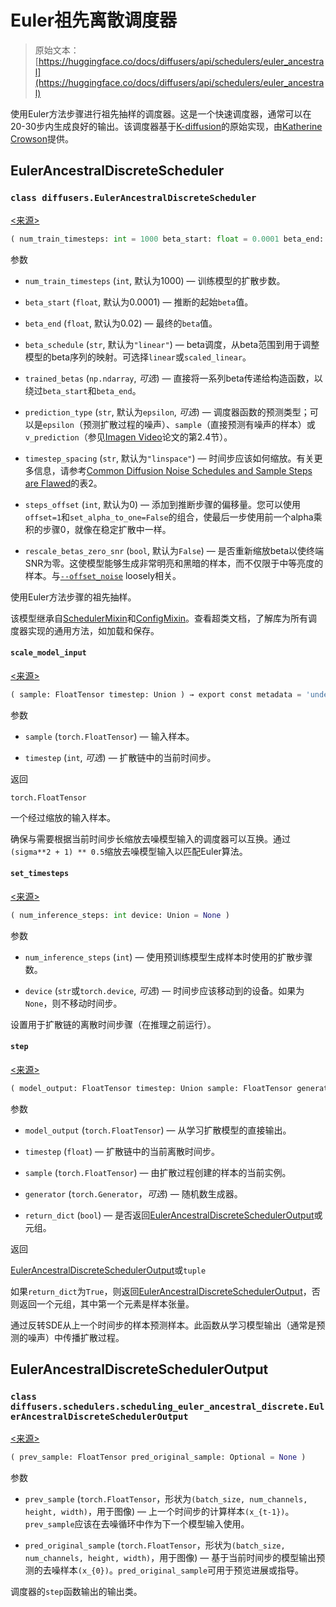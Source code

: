 # Euler祖先离散调度器

> 原始文本：[https://huggingface.co/docs/diffusers/api/schedulers/euler_ancestral](https://huggingface.co/docs/diffusers/api/schedulers/euler_ancestral)

使用Euler方法步骤进行祖先抽样的调度器。这是一个快速调度器，通常可以在20-30步内生成良好的输出。该调度器基于[K-diffusion](https://github.com/crowsonkb/k-diffusion/blob/481677d114f6ea445aa009cf5bd7a9cdee909e47/k_diffusion/sampling.py#L72)的原始实现，由[Katherine Crowson](https://github.com/crowsonkb/)提供。

## EulerAncestralDiscreteScheduler

### `class diffusers.EulerAncestralDiscreteScheduler`

[<来源>](https://github.com/huggingface/diffusers/blob/v0.26.3/src/diffusers/schedulers/scheduling_euler_ancestral_discrete.py#L132)

```py
( num_train_timesteps: int = 1000 beta_start: float = 0.0001 beta_end: float = 0.02 beta_schedule: str = 'linear' trained_betas: Union = None prediction_type: str = 'epsilon' timestep_spacing: str = 'linspace' steps_offset: int = 0 rescale_betas_zero_snr: bool = False )
```

参数

+   `num_train_timesteps` (`int`, 默认为1000) — 训练模型的扩散步数。

+   `beta_start` (`float`, 默认为0.0001) — 推断的起始`beta`值。

+   `beta_end` (`float`, 默认为0.02) — 最终的`beta`值。

+   `beta_schedule` (`str`, 默认为`"linear"`) — beta调度，从beta范围到用于调整模型的beta序列的映射。可选择`linear`或`scaled_linear`。

+   `trained_betas` (`np.ndarray`, *可选*) — 直接将一系列beta传递给构造函数，以绕过`beta_start`和`beta_end`。

+   `prediction_type` (`str`, 默认为`epsilon`, *可选*) — 调度器函数的预测类型；可以是`epsilon`（预测扩散过程的噪声）、`sample`（直接预测有噪声的样本）或`v_prediction`（参见[Imagen Video](https://imagen.research.google/video/paper.pdf)论文的第2.4节）。

+   `timestep_spacing` (`str`, 默认为`"linspace"`) — 时间步应该如何缩放。有关更多信息，请参考[Common Diffusion Noise Schedules and Sample Steps are Flawed](https://huggingface.co/papers/2305.08891)的表2。

+   `steps_offset` (`int`, 默认为0) — 添加到推断步骤的偏移量。您可以使用`offset=1`和`set_alpha_to_one=False`的组合，使最后一步使用前一个alpha乘积的步骤0，就像在稳定扩散中一样。

+   `rescale_betas_zero_snr` (`bool`, 默认为`False`) — 是否重新缩放beta以使终端SNR为零。这使模型能够生成非常明亮和黑暗的样本，而不仅限于中等亮度的样本。与[`--offset_noise`](https://github.com/huggingface/diffusers/blob/74fd735eb073eb1d774b1ab4154a0876eb82f055/examples/dreambooth/train_dreambooth.py#L506) loosely相关。

使用Euler方法步骤的祖先抽样。

该模型继承自[SchedulerMixin](/docs/diffusers/v0.26.3/en/api/schedulers/overview#diffusers.SchedulerMixin)和[ConfigMixin](/docs/diffusers/v0.26.3/en/api/configuration#diffusers.ConfigMixin)。查看超类文档，了解库为所有调度器实现的通用方法，如加载和保存。

#### `scale_model_input`

[<来源>](https://github.com/huggingface/diffusers/blob/v0.26.3/src/diffusers/schedulers/scheduling_euler_ancestral_discrete.py#L236)

```py
( sample: FloatTensor timestep: Union ) → export const metadata = 'undefined';torch.FloatTensor
```

参数

+   `sample` (`torch.FloatTensor`) — 输入样本。

+   `timestep` (`int`, *可选*) — 扩散链中的当前时间步。

返回

`torch.FloatTensor`

一个经过缩放的输入样本。

确保与需要根据当前时间步长缩放去噪模型输入的调度器可以互换。通过`(sigma**2 + 1) ** 0.5`缩放去噪模型输入以匹配Euler算法。

#### `set_timesteps`

[<来源>](https://github.com/huggingface/diffusers/blob/v0.26.3/src/diffusers/schedulers/scheduling_euler_ancestral_discrete.py#L262)

```py
( num_inference_steps: int device: Union = None )
```

参数

+   `num_inference_steps` (`int`) — 使用预训练模型生成样本时使用的扩散步骤数。

+   `device` (`str`或`torch.device`, *可选*) — 时间步应该移动到的设备。如果为`None`，则不移动时间步。

设置用于扩散链的离散时间步骤（在推理之前运行）。

#### `step`

[<来源>](https://github.com/huggingface/diffusers/blob/v0.26.3/src/diffusers/schedulers/scheduling_euler_ancestral_discrete.py#L323)

```py
( model_output: FloatTensor timestep: Union sample: FloatTensor generator: Optional = None return_dict: bool = True ) → export const metadata = 'undefined';EulerAncestralDiscreteSchedulerOutput or tuple
```

参数

+   `model_output` (`torch.FloatTensor`) — 从学习扩散模型的直接输出。

+   `timestep` (`float`) — 扩散链中的当前离散时间步。

+   `sample` (`torch.FloatTensor`) — 由扩散过程创建的样本的当前实例。

+   `generator` (`torch.Generator`，*可选*) — 随机数生成器。

+   `return_dict` (`bool`) — 是否返回[EulerAncestralDiscreteSchedulerOutput](/docs/diffusers/v0.26.3/en/api/schedulers/euler_ancestral#diffusers.schedulers.scheduling_euler_ancestral_discrete.EulerAncestralDiscreteSchedulerOutput)或元组。

返回

[EulerAncestralDiscreteSchedulerOutput](/docs/diffusers/v0.26.3/en/api/schedulers/euler_ancestral#diffusers.schedulers.scheduling_euler_ancestral_discrete.EulerAncestralDiscreteSchedulerOutput)或`tuple`

如果`return_dict`为`True`，则返回[EulerAncestralDiscreteSchedulerOutput](/docs/diffusers/v0.26.3/en/api/schedulers/euler_ancestral#diffusers.schedulers.scheduling_euler_ancestral_discrete.EulerAncestralDiscreteSchedulerOutput)，否则返回一个元组，其中第一个元素是样本张量。

通过反转SDE从上一个时间步的样本预测样本。此函数从学习模型输出（通常是预测的噪声）中传播扩散过程。

## EulerAncestralDiscreteSchedulerOutput

### `class diffusers.schedulers.scheduling_euler_ancestral_discrete.EulerAncestralDiscreteSchedulerOutput`

[<来源>](https://github.com/huggingface/diffusers/blob/v0.26.3/src/diffusers/schedulers/scheduling_euler_ancestral_discrete.py#L31)

```py
( prev_sample: FloatTensor pred_original_sample: Optional = None )
```

参数

+   `prev_sample` (`torch.FloatTensor`，形状为`(batch_size, num_channels, height, width)`，用于图像) — 上一个时间步的计算样本`(x_{t-1})`。`prev_sample`应该在去噪循环中作为下一个模型输入使用。

+   `pred_original_sample` (`torch.FloatTensor`，形状为`(batch_size, num_channels, height, width)`，用于图像) — 基于当前时间步的模型输出预测的去噪样本`(x_{0})`。`pred_original_sample`可用于预览进展或指导。

调度器的`step`函数输出的输出类。

